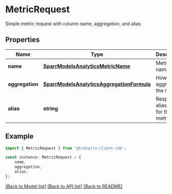 # MetricRequest

Simple metric request with column name, aggregation, and alias

## Properties

Name | Type | Description | Notes
------------ | ------------- | ------------- | -------------
**name** | [**SparrModelsAnalyticsMetricName**](SparrModelsAnalyticsMetricName.md) | Metric name | [default to undefined]
**aggregation** | [**SparrModelsAnalyticsAggregationFormula**](SparrModelsAnalyticsAggregationFormula.md) | How to aggregate the metric | [default to undefined]
**alias** | **string** | Response alias name for the metric | [default to undefined]

## Example

```typescript
import { MetricRequest } from '@trata/ts-client-sdk';

const instance: MetricRequest = {
    name,
    aggregation,
    alias,
};
```

[[Back to Model list]](../README.md#documentation-for-models) [[Back to API list]](../README.md#documentation-for-api-endpoints) [[Back to README]](../README.md)
